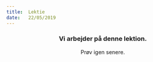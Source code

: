 ```yaml
---
title:  Lektie
date:   22/05/2019
---
```


### <center>Vi arbejder på denne lektion.</center>
<center>Prøv igen senere.</center>